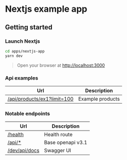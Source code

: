 # Nextjs example app

## Getting started

### Launch Nextjs

```bash
cd apps/nextjs-app
yarn dev
```
> Open your browser at [http://localhost:3000](http://localhost:3000)


### Api examples

| Url                                                                             | Description       | 
|---------------------------------------------------------------------------------|-------------------|
| [/api/products/ex1?limit=100](http://localhost:3000/api/products/ex1?limit=100) | Example products  |


### Notable endpoints

| Url                                                 | Description       | 
|-----------------------------------------------------|-------------------|
| [/health](http://localhost:3000/health)             | Health route      |
| [/api/*](http://localhost:3000/api)                 | Base openapi v3.1 |
| [/dev/api/docs](http://localhost:3000/dev/api/docs) | Swagger UI        |
